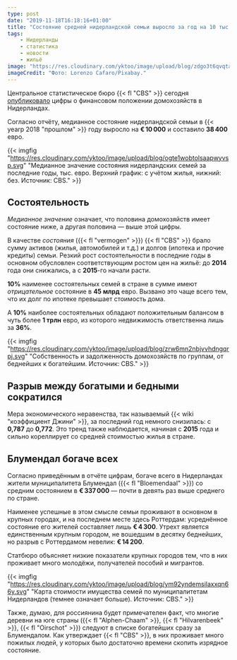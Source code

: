 ```yaml
---
type: post
date: "2019-11-18T16:18:16+01:00"
title: "Состояние средней нидерландской семьи выросло за год на 10 тыс. евро"
tags:
    - Нидерланды
    - статистика
    - новости
    - жильё
image: "https://res.cloudinary.com/yktoo/image/upload/blog/zdgo3t6qvqtajpibazjd.jpg"
imageCredit: "Фото: Lorenzo Cafaro/Pixabay."
---
```


Центральное статистическое бюро {{< fl "CBS" >}} сегодня [опубликовало](https://www.cbs.nl/nl-nl/nieuws/2019/47/vermogen-van-huishoudens-opnieuw-gestegen) цифры о финансовом положении домохозяйств в Нидерландах.

Согласно отчёту, медианное состояние нидерландской семьи в {{< yearp 2018 "прошлом" >}} году выросло на **€ 10 000** и составило **38 400** евро.

<!--more-->

{{< imgfig "https://res.cloudinary.com/yktoo/image/upload/blog/ogte1wobtolsaapwyvsp.svg" "Медианное значение состояния нидерландских семей за последние годы, тыс. евро. Верхний график: с учётом жилья, нижний: без. Источник: CBS." >}}

## Состоятельность

*Медианное значение* означает, что половина домохозяйств имеет состояние ниже, а другая половина — выше этой цифры.

В качестве *состояния* ({{< fl "vermogen" >}}) {{< fl "CBS" >}} брало сумму активов (жилья, автомобилей и т.д.) и долгов (ипотека и прочие кредиты) семьи. Резкий рост состоятельности в последние годы в основном обусловлен соответствующим ростом цен на жильё: до **2014** года они снижались, а с **2015**-го начали расти.

**10%** наименее состоятельных семей в стране в сумме имеют *отрицательное* состояние в **45 млрд** евро. Вызвано это чаще всего тем, что их долг по ипотеке превышает стоимость дома.

А **10%** наиболее состоятельных обладают положительным балансом в чуть более **1 трлн** евро, из которого недвижимость ответственна лишь за **36%**.

{{< imgfig "https://res.cloudinary.com/yktoo/image/upload/blog/zrw6mn2nbjvvhdngqrpj.svg" "Собственность и задолженность домохозяйств по группам, от беднейших к богатейшим. Источник: CBS." >}}

## Разрыв между богатыми и бедными сократился

Мера экономического неравенства, так называемый {{< wiki "коэффициент Джини" >}}, за последний год немного снизилась: с **0,787** до **0,772**. Это тренд также наблюдается, начиная с **2015** года и сильно кореллирует со средней стоимостью жилья в стране.

## Блумендал богаче всех

Согласно приведённым в отчёте цифрам, богаче всего в Нидерландах жители муниципалитета Блумендал ({{< fl "Bloemendaal" >}}) со средним состоянием в **€ 337 000** — почти в девять раз выше среднего по стране.

Наименее успешные в этом смысле семьи проживают в основном в крупных городах, и на последнем месте здесь Роттердам: усреднённое состояние его жителей составляет лишь **€ 4 300**. Утрехт является единственным крупным городом, не вошедшим в десятку беднейших, но разрыв с Роттердамом невелик: **€ 14 200**.

Статбюро объясняет низкие показатели крупных городов тем, что в них проживает много молодёжи, получателей пособий и мигрантов.

{{< imgfig "https://res.cloudinary.com/yktoo/image/upload/blog/ym92yndemsilaxxqn66y.svg" "Карта стоимости имущества семей по муниципалитетам Нидерландов (темнее означает больше). Источник: CBS." >}}

Также, думаю, для россиянина будет примечателен факт, что многие деревни на юге страны ({{< fl "Alphen-Chaam" >}}, {{< fl "Hilvarenbeek" >}}, {{< fl "Oirschot" >}}) следуют в списке богатейших сразу за Блумендалом. Как утверждает {{< fl "CBS" >}}, в них проживает много пожилых людей, у которых было достаточно времени скопить изрядное состояние.
